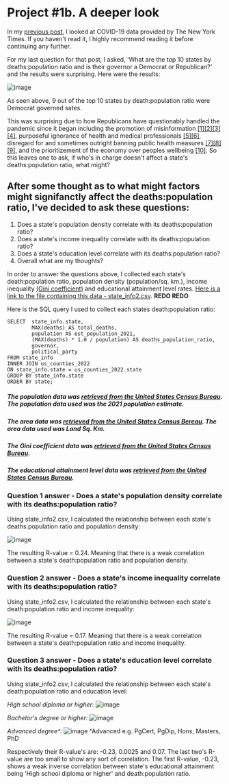 # Project #1b. A deeper look

In my [previous post](https://robertjspencer.github.io/2022/05/21/COVID19-NYT.html), I looked at COVID-19 data provided by The New York Times. If you haven't read it, I highly recommend reading it before continuing any further.

For my last question for that post, I asked, 'What are the top 10 states by deaths:population ratio and is their governor a Democrat or Republican?' and the results were surprising. Here were the results:

![image](https://user-images.githubusercontent.com/105367716/170274486-64b0e227-ec20-4c59-99ad-1b6e2d3df5c7.png)

As seen above, 9 out of the top 10 states by death:population ratio were Democrat governed sates. 

This was surprising due to how Republicans have questionably handled the pandemic since it began including the promotion of misinformation [[1]](https://www.nytimes.com/2020/09/30/us/politics/trump-coronavirus-misinformation.html)[[2]](https://www.theatlantic.com/politics/archive/2020/11/trumps-lies-about-coronavirus/608647/)[[3]](https://abcnews.go.com/Health/wireStory/gop-state-lawmakers-spread-covid-19-misinformation-76166298)[[4]](https://www.washingtonpost.com/politics/2021/09/14/florida-desantis-vaccine-misinformation-rna/), purposeful ignorance of health and medical professionals [[5]](https://www.nature.com/articles/d41586-020-03035-4)[[6]](https://www.washingtonpost.com/national/coronavirus-ravaged-florida-as-ron-desantis-sidelined-scientists-and-followed-trump/2020/07/25/0b8008da-c648-11ea-b037-f9711f89ee46_story.html), disregard for and sometimes outright banning public health measures [[7]](https://www.texastribune.org/2021/08/06/texas-greg-abbott-covid-restrictions/)[[8]](https://www.cbsnews.com/news/georgia-governor-brian-kemp-bans-city-face-mask-orders-coronavirus-pandemic/)[[9]](https://www.reuters.com/world/us/appeals-court-rules-favor-florida-governor-reinstates-ban-mask-mandates-florida-2021-09-10/), and the prioritizement of the economy over peoples wellbeing [[10]](https://www.sciencedirect.com/science/article/pii/S0191886921002658). So this leaves one to ask, if who's in charge doesn't affect a state's deaths:population ratio, what might?

## After some thought as to what might factors might signifanctly affect the deaths:population ratio, I've decided to ask these questions:
1. Does a state's population density correlate with its deaths:population ratio?
2. Does a state's income inequality correlate with its deaths:population ratio?
3. Does a state's education level correlate with its deaths:population ratio?
5. Overall what are my thoughts?

In order to answer the questions above, I collected each state's death:population ratio, population density (population/sq. km.), income inequality [(Gini coefficient)](https://data.oecd.org/inequality/income-inequality.htm) and educational attainment level rates. [Here is a link to the file containing this data - state_info2.csv](https://github.com/robertjspencer/robertjspencer.github.io/files/8805958/state_info2.csv.xlsx). **REDO REDO**

Here is the SQL query I used to collect each states death:population ratio:
```
SELECT  state_info.state,
        MAX(deaths) AS total_deaths,
        population AS est_population_2021,
        (MAX(deaths) * 1.0 / population) AS deaths_population_ratio,
        governor,
        political_party
FROM state_info
INNER JOIN us_counties_2022
ON state_info.state = us_counties_2022.state
GROUP BY state_info.state
ORDER BY state;
```

##### The population data was [retrieved from the United States Census Bureau](https://www.census.gov/data/tables/time-series/demo/popest/2020s-state-total.html#par_textimage). The population data used was the 2021 population estimate. 
##### The area data was [retrieved from the United States Census Bereau](https://www.census.gov/geographies/reference-files/2010/geo/state-area.html). The area data used was Land Sq. Km. 
##### The Gini coefficient data was [retrieved from the United States Census Bureau](https://data.census.gov/cedsci/table?q=Gini&g=0100000US_0400000US01,02,04,05,06,08,09,10,11,12,13,15,16,17,18,19,20,21,22,23,24,25,26,27,28,29,30,31,32,33,34,35,36,37,38,39,40,41,42,44,45,46,47,48,49,50,51,53,54,55,56,72&tid=ACSDT1Y2019.B19083&moe=false&tp=true).
##### The educational attainment level data was [retrieved from the United States Census Bureau](https://web.archive.org/web/20210427151001if_/https://data.census.gov/cedsci/table?q=educational%20attainment&g=0100000US,.04000.001_0400000US72&tid=ACSST1Y2019.S1501&tp=true&hidePreview=true).


### Question 1 answer - Does a state's population density correlate with its deaths:population ratio?

Using state_info2.csv, I calculated the relationship between each state's deaths:population ratio and population density:

![image](https://user-images.githubusercontent.com/105367716/173360534-5c597d15-3d45-451f-a4d3-f8a7fd0c03a3.png)

The resulting R-value = 0.24. Meaning that there is a weak correlation between a state's death:population ratio and population density. 


### Question 2 answer - Does a state's income inequality correlate with its deaths:population ratio?

Using state_info2.csv, I calculated the relationship between each state's death:population ratio and income inequality:

![image](https://user-images.githubusercontent.com/105367716/173360838-9670d307-1d48-4ae5-bbad-f7ed83fd3207.png)

The resulting R-value = 0.17. Meaning that there is a weak correlation between a state's death:population ratio and income inequality.


### Question 3 answer - Does a state's education level correlate with its deaths:population ratio?

Using state_info2.csv, I calculated the relationship between each state's death:population ratio and education level:

*High school diploma or higher:*
![image](https://user-images.githubusercontent.com/105367716/173359352-7ef77dc5-0af3-44fa-b6a4-26b42bfddb2a.png)

*Bachelor's degree or higher:*
![image](https://user-images.githubusercontent.com/105367716/173359513-dc08626c-2041-4996-84f8-4aaebd006ef4.png)

*Advanced degree^:*
![image](https://user-images.githubusercontent.com/105367716/173359618-ab5840da-1f94-4658-a76e-c9900af82100.png)
^Advanced e.g. PgCert, PgDip, Hons, Masters, PhD

Respectively their R-value's are: -0.23, 0.0025 and 0.07. The last two's R-value are too small to show any sort of correlation. The first R-value, -0.23, shows a weak inverse correlation between state's educational attainment being 'High school diploma or higher' and death:population ratio.

